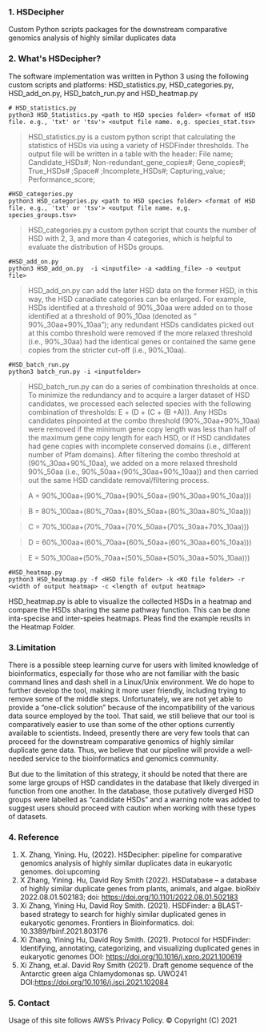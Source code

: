 
### 1. HSDecipher
Custom Python scripts packages for the downstream comparative genomics analysis of highly similar duplicates data

### 2. What's HSDecipher?
The software implementation was written in Python 3 using the following custom scripts and platforms: HSD_statistics.py, HSD_categories.py, HSD_add_on.py, HSD_batch_run.py and HSD_heatmap.py

```
# HSD_statistics.py
python3 HSD_Statistics.py <path to HSD species folder> <format of HSD file. e.g., 'txt' or 'tsv'> <output file name. e,g. species_stat.tsv>
```
>HSD_statistics.py is a custom python script that calculating the statistics of HSDs via using a variety of HSDFinder thresholds. The output file will be written in a table with the header: File name; Candidate_HSDs#; Non-redundant_gene_copies#; Gene_copies#; True_HSDs# ;Space# ;Incomplete_HSDs#; Capturing_value; Performance_score;

```
#HSD_categories.py
python3 HSD_categories.py <path to HSD species folder> <format of HSD file. e.g., 'txt' or 'tsv'> <output file name. e,g. species_groups.tsv>

```
>HSD_categories.py a custom python script that counts the number of HSD with 2, 3, and more than 4 categories, which is helpful to evaluate the distribution of HSDs groups. 


```
#HSD_add_on.py
python3 HSD_add_on.py  -i <inputfile> -a <adding_file> -o <output file>
```
>HSD_add_on.py can add the later HSD data on the former HSD, in this way, the HSD canadiate categories can be enlarged. For example, HSDs identified at a threshold of 90%_30aa were added on to those identified at a threshold of 90%_10aa (denoted as “ 90%_30aa+90%_10aa”); any redundant HSDs candidates picked out at this combo threshold were removed if the more relaxed threshold (i.e., 90%_30aa) had the identical genes or contained the same gene copies from the stricter cut-off (i.e., 90%_10aa).


```
#HSD_batch_run.py
python3 batch_run.py -i <inputfolder>
```
> HSD_batch_run.py can do a series of combination thresholds at once. To minimize the redundancy and to acquire a larger dataset of HSD candidates, we processed each selected species with the following combination of thresholds: E + (D + (C + (B +A))). Any HSDs candidates pinpointed at the combo threshold (90%_30aa+90%_10aa) were removed if the minimum gene copy length was less than half of the maximum gene copy length for each HSD, or if HSD candidates had gene copies with incomplete conserved domains (i.e., different number of Pfam domains). After filtering the combo threshold at (90%_30aa+90%_10aa), we added on a more relaxed threshold 90%_50aa (i.e., 90%_50aa+(90%_30aa+90%_10aa)) and then carried out the same HSD candidate removal/filtering process.

>A = 90%_100aa+(90%_70aa+(90%_50aa+(90%_30aa+90%_10aa)))

>B = 80%_100aa+(80%_70aa+(80%_50aa+(80%_30aa+80%_10aa)))

>C = 70%_100aa+(70%_70aa+(70%_50aa+(70%_30aa+70%_10aa)))

>D = 60%_100aa+(60%_70aa+(60%_50aa+(60%_30aa+60%_10aa)))

>E = 50%_100aa+(50%_70aa+(50%_50aa+(50%_30aa+50%_10aa)))

```
#HSD_heatmap.py
python3 HSD_heatmap.py -f <HSD file folder> -k <KO file folder> -r <width of output heatmap> -c <length of output heatmap>
```
HSD_heatmap.py is able to visualize the collected HSDs in a heatmap and compare the HSDs sharing the same pathway function. This can be done inta-specise and inter-speies heatmaps. Pleas find the example reuslts in the Heatmap Folder.


### 3.Limitation
There is a possible steep learning curve for users with limited knowledge of bioinformatics, especially for those who are not familiar with the basic command lines and dash shell in a Linux/Unix environment. We do hope to further develop the tool, making it more user friendly, including trying to remove some of the middle steps. Unfortunately, we are not yet able to provide a “one-click solution” because of the incompatibility of the various data source employed by the tool. That said, we still believe that our tool is comparatively easier to use than some of the other options currently available to scientists. Indeed, presently there are very few tools that can proceed for the downstream comparative genomics of highly similar duplicate gene data. Thus, we believe that our pipeline will provide a well-needed service to the bioinformatics and genomics community.

But due to the limitation of this strategy, it should be noted that there are some large groups of HSD candidates in the database that likely diverged in function from one another. In the database, those putatively diverged HSD groups were labelled as “candidate HSDs” and a warning note was added to suggest users should proceed with caution when working with these types of datasets.

### 4. Reference
1. X. Zhang, Yining. Hu, (2022). HSDecipher: pipeline for comparative genomics analysis of highly similar duplicates data in eukaryotic genomes. doi:upcoming
2. X Zhang, Yining. Hu, David Roy Smith (2022). HSDatabase – a database of highly similar duplicate genes from plants, animals, and algae. bioRxiv 2022.08.01.502183; doi: https://doi.org/10.1101/2022.08.01.502183
3. Xi Zhang, Yining Hu, David Roy Smith. (2021). HSDFinder: a BLAST-based strategy to search for highly similar duplicated genes in eukaryotic genomes. Frontiers in Bioinformatics. doi: 10.3389/fbinf.2021.803176
4. Xi Zhang, Yining Hu, David Roy Smith. (2021). Protocol for HSDFinder: Identifying, annotating, categorizing, and visualizing duplicated genes in eukaryotic genomes DOI: https://doi.org/10.1016/j.xpro.2021.100619
5. Xi Zhang, et.al. David Roy Smith (2021). Draft genome sequence of the Antarctic green alga Chlamydomonas sp. UWO241 DOI:https://doi.org/10.1016/j.isci.2021.102084

### 5. Contact
Usage of this site follows AWS’s Privacy Policy. © Copyright (C) 2021
